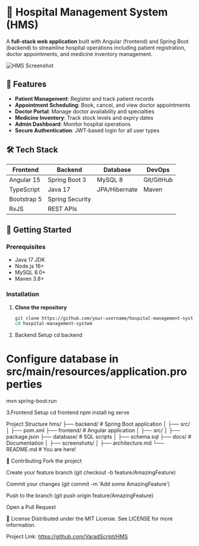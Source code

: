 # 🏥 Hospital Management System (HMS)

A **full-stack web application** built with Angular (frontend) and Spring Boot (backend) to streamline hospital operations including patient registration, doctor appointments, and medicine inventory management.

![HMS Screenshot](/docs/screenshots/dashboard.png) <!-- Add your screenshot path -->

## 🌟 Features
- **Patient Management**: Register and track patient records
- **Appointment Scheduling**: Book, cancel, and view doctor appointments
- **Doctor Portal**: Manage doctor availability and specialties
- **Medicine Inventory**: Track stock levels and expiry dates
- **Admin Dashboard**: Monitor hospital operations
- **Secure Authentication**: JWT-based login for all user types

## 🛠️ Tech Stack
| Frontend              | Backend               | Database          | DevOps           |
|-----------------------|-----------------------|-------------------|------------------|
| Angular 15            | Spring Boot 3         | MySQL 8           | Git/GitHub       |
| TypeScript            | Java 17               | JPA/Hibernate     | Maven            |
| Bootstrap 5           | Spring Security       |                   |                  |
| RxJS                  | REST APIs             |                   |                  |

## 🚀 Getting Started

### Prerequisites
- Java 17 JDK
- Node.js 16+
- MySQL 8.0+
- Maven 3.8+

### Installation
1. **Clone the repository**
   ```bash
   git clone https://github.com/your-username/hospital-management-system.git
   cd hospital-management-system
2. Backend Setup
   cd backend
# Configure database in src/main/resources/application.properties
mvn spring-boot:run

3.Frontend Setup
cd frontend
npm install
ng serve

Project Structure
hms/
├── backend/           # Spring Boot application
│   ├── src/
│   ├── pom.xml
├── frontend/          # Angular application
│   ├── src/
│   ├── package.json
├── database/          # SQL scripts
│   ├── schema.sql
├── docs/              # Documentation
│   ├── screenshots/
│   ├── architecture.md
└── README.md          # You are here!

🤝 Contributing
Fork the project

Create your feature branch (git checkout -b feature/AmazingFeature)

Commit your changes (git commit -m 'Add some AmazingFeature')

Push to the branch (git push origin feature/AmazingFeature)

Open a Pull Request

📜 License
Distributed under the MIT License. See LICENSE for more information.

Project Link: https://github.com/VaradScript/HMS


